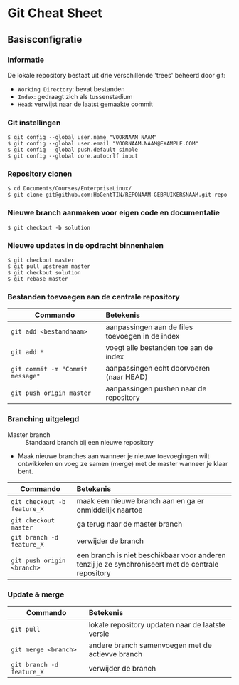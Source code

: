 # Git Cheat Sheet

## Basisconfigratie

### Informatie
De lokale repository bestaat uit drie verschillende 'trees' beheerd door git:
- `Working Directory`: bevat bestanden
- `Index`: gedraagt zich als tussenstadium
- `Head`: verwijst naar de laatst gemaakte commit

### Git instellingen
```
$ git config --global user.name "VOORNAAM NAAM"
$ git config --global user.email "VOORNAAM.NAAM@EXAMPLE.COM"
$ git config --global push.default simple
$ git config --global core.autocrlf input
```
### Repository clonen
```
$ cd Documents/Courses/EnterpriseLinux/
$ git clone git@github.com:HoGentTIN/REPONAAM-GEBRUIKERSNAAM.git repo
```

### Nieuwe branch aanmaken voor eigen code en documentatie
```
$ git checkout -b solution
```

### Nieuwe updates in de opdracht binnenhalen
```
$ git checkout master      
$ git pull upstream master
$ git checkout solution
$ git rebase master
```
### Bestanden toevoegen aan de centrale repository
| Commando      | Betekenis       |
| ------------- |:-------------|
| `git add <bestandnaam>`| aanpassingen aan de files toevoegen in de index | 
| `git add *` | voegt alle bestanden toe aan de index |
| `git commit -m "Commit message"` | aanpassingen echt doorvoeren (naar HEAD) |
| `git push origin master`| aanpassingen pushen naar de repository |

### Branching uitgelegd
<dl>
  <dt>Master branch</dt>
  <dd>Standaard branch bij een nieuwe repository</dd>
</dl>

- Maak nieuwe branches aan wanneer je nieuwe toevoegingen wilt ontwikkelen en voeg ze samen (merge) met de master wanneer je klaar bent.

| Commando      | Betekenis       |
| ------------- |:-------------|
| `git checkout -b feature_X`| maak een nieuwe branch aan en ga er onmiddelijk naartoe |
| `git checkout master` | ga terug naar de master branch |
| `git branch -d feature_X` | verwijder de branch |
| `git push origin <branch>`| een branch is niet beschikbaar voor anderen tenzij je ze synchroniseert met de centrale repository |

### Update & merge

| Commando      | Betekenis       |
| ------------- |:-------------|
| `git pull`| lokale repository updaten naar de laatste versie |
| `git merge <branch>` | andere branch samenvoegen met de actievve branch |
| `git branch -d feature_X` | verwijder de branch |